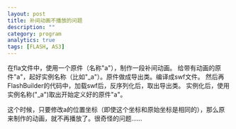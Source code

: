```yaml
---
layout: post
title: 补间动画不播放的问题
description: ""
category: program
analytics: true
tags: [FLASH, AS3]
---
```


在fla文件中，使用一个原件（名称"a"），制作一段补间动画。
给带有动画的原件"a"，起好实例名称（比如"\_a"）。原件做成导出类。编译成swf文件。
然后再FlashBuilder的代码中，加载swf后，反序列化后，取出导出类。
实例化后，使用实例名称("\_a")取出开始定义好的原件"a"。

这个时候，只要修改a的位置坐标（即使这个坐标和原始坐标是相同的），那么原来制作的动画，就不再播放了。很奇怪的问题……
